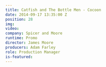 ```yaml
---
title: Catfish and The Bottle Men - Cocoon
date: 2014-09-17 13:35:00 Z
position: 28
img: 
video: 
company: Spicer and Moore
runtime: Promo
director: James Moore
producers: Adam Farley
role: Production Manager
is-featured: 
---
```


